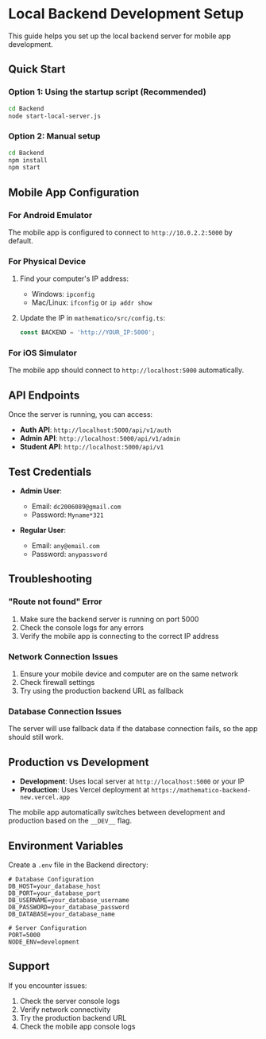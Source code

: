 # Local Backend Development Setup

This guide helps you set up the local backend server for mobile app development.

## Quick Start

### Option 1: Using the startup script (Recommended)
```bash
cd Backend
node start-local-server.js
```

### Option 2: Manual setup
```bash
cd Backend
npm install
npm start
```

## Mobile App Configuration

### For Android Emulator
The mobile app is configured to connect to `http://10.0.2.2:5000` by default.

### For Physical Device
1. Find your computer's IP address:
   - Windows: `ipconfig`
   - Mac/Linux: `ifconfig` or `ip addr show`

2. Update the IP in `mathematico/src/config.ts`:
   ```typescript
   const BACKEND = 'http://YOUR_IP:5000';
   ```

### For iOS Simulator
The mobile app should connect to `http://localhost:5000` automatically.

## API Endpoints

Once the server is running, you can access:

- **Auth API**: `http://localhost:5000/api/v1/auth`
- **Admin API**: `http://localhost:5000/api/v1/admin`
- **Student API**: `http://localhost:5000/api/v1`

## Test Credentials

- **Admin User**: 
  - Email: `dc2006089@gmail.com`
  - Password: `Myname*321`

- **Regular User**: 
  - Email: `any@email.com`
  - Password: `anypassword`

## Troubleshooting

### "Route not found" Error
1. Make sure the backend server is running on port 5000
2. Check the console logs for any errors
3. Verify the mobile app is connecting to the correct IP address

### Network Connection Issues
1. Ensure your mobile device and computer are on the same network
2. Check firewall settings
3. Try using the production backend URL as fallback

### Database Connection Issues
The server will use fallback data if the database connection fails, so the app should still work.

## Production vs Development

- **Development**: Uses local server at `http://localhost:5000` or your IP
- **Production**: Uses Vercel deployment at `https://mathematico-backend-new.vercel.app`

The mobile app automatically switches between development and production based on the `__DEV__` flag.

## Environment Variables

Create a `.env` file in the Backend directory:

```env
# Database Configuration
DB_HOST=your_database_host
DB_PORT=your_database_port
DB_USERNAME=your_database_username
DB_PASSWORD=your_database_password
DB_DATABASE=your_database_name

# Server Configuration
PORT=5000
NODE_ENV=development
```

## Support

If you encounter issues:
1. Check the server console logs
2. Verify network connectivity
3. Try the production backend URL
4. Check the mobile app console logs

